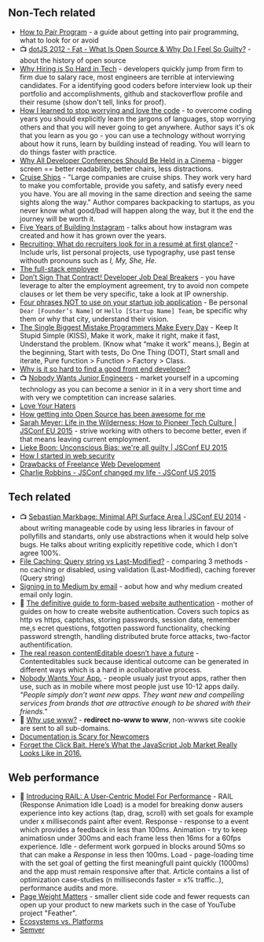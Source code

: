## Non-Tech related
- [How to Pair Program](https://medium.com/@dickeyxxx/how-to-pair-program-d6741077e513) - a guide about getting into pair programming, what to look for or avoid
- :tv: [dotJS 2012 - Fat - What Is Open Source & Why Do I Feel So Guilty?](https://www.youtube.com/watch?v=UIDb6VBO9os) - about the history of open source
- [Why Hiring is So Hard in Tech](https://medium.com/javascript-scene/why-hiring-is-so-hard-in-tech-c462c3230017) - developers quickly jump from firm to firm due to salary race, most engineers are terrible at interviewing candidates. For a identifying good coders before interview look up their portfolio and accomplishments, github and stackoverflow profile and their resume (show don't tell, links for proof).
- [How I learned to stop worrying and love the code](https://medium.com/@meandvan/how-i-learned-to-stop-worrying-and-love-the-code-af1a809457c7) - to overcome coding years you should explicitly learn the jargons of languages, stop worrying others and that you will never going to get anywhere. Author says it's ok that you learn as you go - you can use a technology without worrying about how it runs, learn by building instead of reading. You will learn to do things faster with practice.
- [Why All Developer Conferences Should Be Held in a Cinema](http://www.jkaufman.io/why-all-developer-conferences-should-be-held-in-a-cinema/) - bigger screen == better readability, better chairs, less distractions.
- [Cruise Ships](http://blog.chriszacharias.com/cruise-ships) - "Large companies are cruise ships. They work very hard to make you comfortable, provide you safety, and satisfy every need you have. You are all moving in the same direction and seeing the same sights along the way." Author compares backpacking to startups, as you never know what good/bad will happen along the way, but it the end the journey will be worth it.
- [Five Years of Building Instagram](https://medium.com/backchannel/war-stories-3696d00207ff) - talks about how instagram was created and how it has grown over the years.
- [Recruiting: What do recruiters look for in a resumé at first glance?](https://www.quora.com/Recruiting/What-do-recruiters-look-for-in-a-resum%C3%A9-at-first-glance/answers/1086433) - Include urls, list personal projects, use typography, use past tense withouth pronouns such as *I, My, She, He*.
- [The full-stack employee](https://medium.com/@chrismessina/the-full-stack-employee-ed0db089f0a1)
- [Don’t Sign That Contract! Developer Job Deal Breakers](https://medium.com/javascript-scene/don-t-sign-that-contract-developer-job-deal-breakers-346c2685a109#.r9rndvi3v) - you have leverage to alter the employment agreement, try to avoid  non compete clauses or let them be very specific, take a look at IP ownership.
- [Four phrases NOT to use on your startup job application](https://medium.com/jobbatical-blog/four-phrases-not-to-use-on-your-startup-job-application-506cfecdcf46#.uvfqp5geg) - Be personal `Dear [Founder’s Name]` or `Hello [Startup Name] Team`, be specific why them or why that city, understand their vision.
- [The Single Biggest Mistake Programmers Make Every Day](https://medium.com/javascript-scene/the-single-biggest-mistake-programmers-make-every-day-62366b432308#.a36yulwlx) - Keep It Stupid Simple (KISS), Make it work, make it right, make it fast, Understand the problem. (Know what “make it work” means.), Begin at the beginning, Start with tests, Do One Thing (DOT), Start small and iterate, Pure function > Function > Factory > Class.
- [Why is it so hard to find a good front end developer?](https://medium.com/creative-business/why-is-it-so-hard-to-find-a-front-end-developer-cb92848a7c6f?ref=webdesignernews.com) 
- :tv: [Nobody Wants Junior Engineers](https://youtu.be/ccxrFmIEAmQ) - market yourself in a upcoming technology as you can become a senior in it in a very short time and with very we comptetition can increase salaries.
- [Love Your Haters](https://medium.com/@vanschneider/love-your-haters-505506f71161#.k4ff4i4cc)
- [How getting into Open Source has been awesome for me](https://medium.com/@kentcdodds/how-getting-into-open-source-has-been-awesome-for-me-8480cd756a80#.gm5efw7rs)
- [Sarah Meyer: Life in the Wilderness: How to Pioneer Tech Culture | JSConf EU 2015](https://youtu.be/2sZsBf-oUj8) - strive working with others to become better, even if that means leaving current employment.
- [Lieke Boon: Unconscious Bias: we're all guilty | JSConf EU 2015](https://youtu.be/5mcyUUf20Ng)
- [How I started in web security](https://medium.com/@homakov/how-i-started-in-web-security-400b80824e86#.vo8rv6710)
- [Drawbacks of Freelance Web Development](http://foorious.com/articles/drawbacks-of-freelance-web-development/)
- [Charlie Robbins - JSConf changed my life - JSConf US 2015](https://youtu.be/NrmUU_Dzqqo)

## Tech related
- :tv: [Sebastian Markbage: Minimal API Surface Area | JSConf EU 2014](https://youtu.be/4anAwXYqLG8) - about writing manageable code by using less libraries in favour of pollyfills and standarts, only use abstractions when it would help solve bugs. He talks about writing explicitly repetitive code, which I don't agree 100%.
- [File Caching: Query string vs Last-Modified?](http://stackoverflow.com/a/23604412) - comparing 3 methods - no caching or disabled, using validation (Last-Modified), caching forever (Query string)
- [Signing in to Medium by email](https://medium.com/the-story/signing-in-to-medium-by-email-aacc21134fcd) - aobut how and why medium created email only login.
- :notebook: [The definitive guide to form-based website authentication](http://stackoverflow.com/a/477578) - mother of guides on how to create website authentication. Covers such topics as http vs https, captchas, storing passwords, session data, remember me,s ecret questions, fotgotten password functionality, checking password strength, handling distributed brute force attacks, two-factor authentification.
- [The real reason contentEditable doesn’t have a future](https://medium.com/making-poetica/the-real-reason-contenteditable-doesn-t-have-a-future-7b3e4257fe9e) - Contenteditables suck because identical outcome can be generated in different ways which is a hard in  acollaborative process.
- [Nobody Wants Your App.](https://medium.com/swlh/nobody-wants-your-app-6af1f7f69cb7#.c5k1okc2h) - people usualy just tryout apps, rather then use, such as in mobile where most people just use 10-12 apps daily. *"People simply don’t want new apps. They want new and compelling services from brands that are attractive enough to be shared with their friends."*
- :notebook: [Why use www?](http://www.yes-www.org/why-use-www/) - **redirect no-www to www**, non-wwws site cookie are sent to all sub-domains.
- [Documentation is Scary for Newcomers](https://medium.com/@preethikasireddy/documentation-is-scary-for-newcomers-7599294a96b9#.dg3b1n25g)
- [Forget the Click Bait. Here’s What the JavaScript Job Market Really Looks Like in 2016.](https://medium.com/javascript-scene/forget-the-click-bait-here-s-what-the-javascript-job-market-really-looks-like-in-2016-ddfe0d39b467#.jvou172no)

## Web performance
- :notebook: [Introducing RAIL: A User-Centric Model For Performance](http://www.smashingmagazine.com/2015/10/rail-user-centric-model-performance/) - RAIL (Response Animation Idle Load) is a model for breaking donw ausers experience into key actions (tap, drag, scroll) with set goals for example under x milliseconds paint after event. Response - response to a event which provides a feedback in less than 100ms. Animation - try to keep animatiosn under 300ms and each frame less then 16ms for a 60fps experience. Idle - deferment work gorpued in blocks around 50ms so that can make a *Response* in less then 100ms. Load - page-loading time with the set goal of getting the first meaningfull paint quickly (1000ms) and the app must remain responsive after that. Article contains a list of optimization case-studies (n milliseconds faster = x% traffic..), performance audits and more.
- [Page Weight Matters](http://blog.chriszacharias.com/page-weight-matters) - smaller client side code and fewer requests can open up your product to new markets such in the case of YouTube project "Feather".
- [Ecosystems vs. Platforms](https://medium.com/ben-and-dion/ecosystems-vs-platforms-92b06ed4dd1d#.7kx8fz9gc)
- [Semver](https://medium.com/@tjholowaychuk/semver-bccee96cc9ac#.cqkw7wzed)

